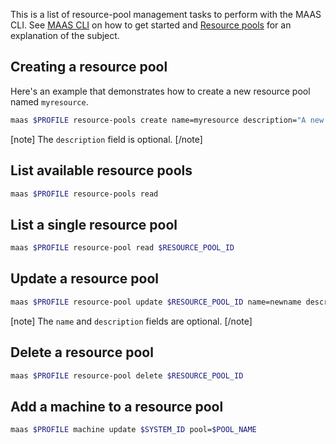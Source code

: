 This is a list of resource-pool management tasks to perform with the MAAS CLI. See [MAAS CLI](manage-cli.md) on how to get started and [Resource pools](nodes-resource-pools.md) for an explanation of the subject.

## Creating a resource pool

Here's an example that demonstrates how to create a new resource pool named `myresource`.

``` bash
maas $PROFILE resource-pools create name=myresource description="A new resource pool."
```

[note] The `description` field is optional. [/note]

## List available resource pools

``` bash
maas $PROFILE resource-pools read
```

## List a single resource pool

``` bash
maas $PROFILE resource-pool read $RESOURCE_POOL_ID
```

## Update a resource pool

``` bash
maas $PROFILE resource-pool update $RESOURCE_POOL_ID name=newname description="A new description."
```

[note] The `name` and `description` fields are optional. [/note]

## Delete a resource pool

``` bash
maas $PROFILE resource-pool delete $RESOURCE_POOL_ID
```

## Add a machine to a resource pool

``` bash
maas $PROFILE machine update $SYSTEM_ID pool=$POOL_NAME
```

<!-- LINKS -->

